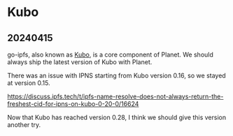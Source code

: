 # Kubo

## 20240415

go-ipfs, also known as [Kubo](https://github.com/ipfs/kubo), is a core component of Planet. We should always ship the latest version of Kubo with Planet.

There was an issue with IPNS starting from Kubo version 0.16, so we stayed at version 0.15.

https://discuss.ipfs.tech/t/ipfs-name-resolve-does-not-always-return-the-freshest-cid-for-ipns-on-kubo-0-20-0/16624

Now that Kubo has reached version 0.28, I think we should give this version another try.